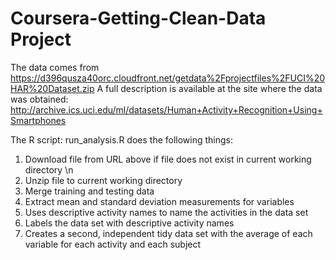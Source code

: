 # Coursera-Getting-Clean-Data Project
The data comes from 
  https://d396qusza40orc.cloudfront.net/getdata%2Fprojectfiles%2FUCI%20HAR%20Dataset.zip
A full description is available at the site where the data was obtained: 
  http://archive.ics.uci.edu/ml/datasets/Human+Activity+Recognition+Using+Smartphones

The R script: run_analysis.R does the following things:
1. Download file from URL above if file does not exist in current working directory \n
2. Unzip file to current working directory
3. Merge training and testing data
4. Extract mean and standard deviation measurements for variables
5. Uses descriptive activity names to name the activities in the data set
6. Labels the data set with descriptive activity names
7. Creates a second, independent tidy data set with the average of each variable for each activity and each subject
